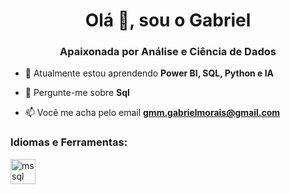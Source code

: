<h1 align="center">Olá 👋, sou o Gabriel</h1>
<h3 align="center">Apaixonada por Análise e Ciência de Dados</h3>

- 🌱 Atualmente estou aprendendo **Power BI, SQL, Python e IA**

- 💬 Pergunte-me sobre **Sql**

- 📫 Você me acha pelo email **gmm.gabrielmorais@gmail.com**

<h3 align="left">Idiomas e Ferramentas:</h3>
<p align="left"> <a href="https://www.microsoft.com/en-us/sql-server" target="_blank" rel="noreferrer"> <img src="https://www.svgrepo.com/show/303229/microsoft-sql-server-logo.svg" alt="mssql" width="40" height="40"/> </a> <a href="https://www.python.org" target="_blank" rel="noreferrer"> 
<!---
- 👋 Hi, I’m @eugbmorais
- 👀 I’m interested in data
- 🌱 I’m currently learning data science
- 💞️ I’m looking to collaborate on ...
- 📫 How to reach me ...
- 😄 Pronouns: ...
- ⚡ Fun fact: ...


eugbmorais/eugbmorais is a ✨ special ✨ repository because its `README.md` (this file) appears on your GitHub profile.
You can click the Preview link to take a look at your changes.
--->
